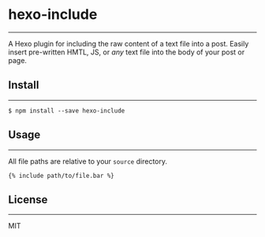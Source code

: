 # hexo-include
---
A Hexo plugin for including the raw content of a text file into a post. Easily insert pre-written HMTL, JS, or _any_ text file into the body of your post or page.

## Install
---
```
$ npm install --save hexo-include
```

## Usage
---
All file paths are relative to your `source` directory.
```
{% include path/to/file.bar %}
```

## License
---
MIT
